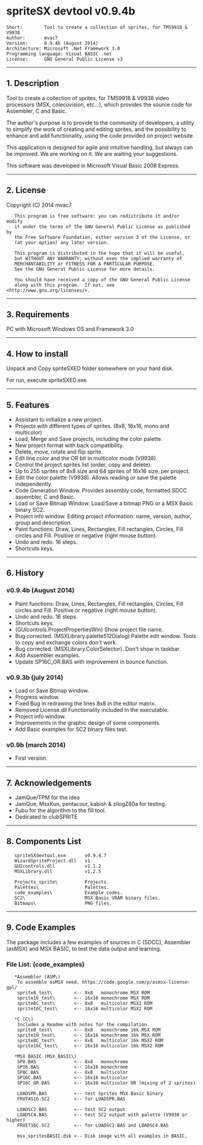 # spriteSX devtool v0.9.4b

```
Short:        Tool to create a collection of sprites, for TMS9918 & V9938            
Author:       mvac7
Version:      0.9.4b (August 2014)
Architecture: Microsoft .Net Framework 3.0
Programming language: Visual BASIC .net
License:      GNU General Public License v3   
```

---
## 1. Description

Tool to create a collection of sprites, for TMS9918 & V9938 video processors (MSX, colecovision, etc...), 
which provides the source code for Assembler, C and Basic.

The author's purpose is to provide to the community of developers, a utility to simplify the work of 
creating and editing sprites, and the possibility to  
enhance and add functionality, using the code provided on project website.
   
This application is designed for agile and intuitive handling, but always can be improved. 
We are working on it. We are waiting your suggestions. 

This software was developed in Microsoft Visual Basic 2008 Express. 
   


---
## 2. License

Copyright (C) 2014 mvac7
   
```
   This program is free software: you can redistribute it and/or modify
   it under the terms of the GNU General Public License as published by
   the Free Software Foundation, either version 3 of the License, or
   (at your option) any later version.

   This program is distributed in the hope that it will be useful,
   but WITHOUT ANY WARRANTY; without even the implied warranty of
   MERCHANTABILITY or FITNESS FOR A PARTICULAR PURPOSE.
   See the GNU General Public License for more details.

   You should have received a copy of the GNU General Public License
   along with this program.  If not, see <http://www.gnu.org/licenses/>.
```


    
---
## 3. Requirements 
 
PC with Microsoft Windows OS and Framework 3.0



---
## 4. How to install 
 
Unpack and Copy spriteSXED folder somewhere on your hard disk. 
   
For run, execute spriteSXED.exe  



---
## 5. Features

* Assistant to initialize a new project.
* Projects with different types of sprites. (8x8, 16x16, mono and multicolor)
* Load, Merge and Save projects, including the color palette.
* New project format with back compatibility.
* Delete, move, rotate and flip sprite.
* Edit line color and the OR bit in multicolor mode (V9938).
* Control the project sprites list (order, copy and delete).
* Up to 255 sprites of 8x8 size and 64 sprites of 16x16 size, per project.
* Edit the color palette (V9938). Allows reading or save the palette independently.
* Code Generation Window. Provides assembly code, formatted SDCC assembler, C and Basic.
* Load or Save Bitmap Window. Load/Save a bitmap PNG or a MSX Basic binary SC2.
* Project info window. Editing project information: name, version, author, group and description.
* Paint functions: Draw, Lines, Rectangles, Fill rectangles, Circles, Fill circles and Fill. Positive or negative (right mouse button).
* Undo and redo. 16 steps.
* Shortcuts keys. 



---
## 6. History

### v0.9.4b (August 2014)
* Paint functions: Draw, Lines, Rectangles, Fill rectangles, Circles, Fill circles and Fill. Positive or negative (right mouse button).
* Undo and redo. 16 steps.
* Shortcuts keys.
* (GUIcontrols.ProjectPropertiesWin) Show project file name.   
* Bug corrected. (MSXLibrary.palette512Dialog) Palette edit window. Tools to copy and exchange colors don't work.
* Bug corrected. (MSXLibrary.ColorSelector). Don't show in taskbar.
* Add Assembler examples.
* Update SP16C_OR.BAS with improvement in bounce function.    

  
  
### v0.9.3b (july 2014)
* Load or Save Bitmap window.
* Progress window.
* Fixed Bug in redrawing the lines 8x8 in the editor matrix. 
* Removed License.dll Functionality included in the executable.
* Project info window.
* Improvements in the graphic design of some components.
* Add Basic examples for SC2 binary files test.    



### v0.9b (march 2014)
*  First version.
  
           

---
## 7. Acknowledgements
   
* JamQue/TPM for the idea
* JamQue, MsxKun, pentacour, kabish & zilogZ80a for testing.
* Fubu for the algorithm to the fill tool.
* Dedicated to clubSPRITE


---
## 8. Components List

```
   spriteSXdevtool.exe       v0.9.4.7
   WizardSpriteProject.dll   v1
   GUIcontrols.dll           v1.1.2
   MSXLibrary.dll            v1.2.5

   Projects_sprite\          Projects.
   Palettes\                 Palettes.
   code_examples\            Example codes.
   SC2\                      MSX Basic VRAM binary files.
   Bitmaps\                  PNG files.
```



---
## 9. Code Examples

The package includes a few examples of sources in C (SDCC), Assembler (asMSX) and MSX BASIC, to test the data output and learning.
   

### File List: (code_examples\)
```   
   *Assembler (ASM\)
    To assemble asMSX need. https://code.google.com/p/asmsx-license-gpl/
    sprite8_test\        <-- 8x8   monochrome MSX ROM 
    sprite16_test\       <-- 16x16 monochrome MSX ROM
    sprite8C_test\       <-- 8x8   multicolor MSX2 ROM 
    sprite16C_test\      <-- 16x16 multicolor MSX2 ROM
    
   *C (C\)
    Includes a Readme with notes for the compilation.      
    sprite8_test\        <-- 8x8   monochrome 16k MSX ROM 
    sprite16_test\       <-- 16x16 monochrome 16k MSX ROM
    sprite8C_test\       <-- 8x8   multicolor 16k MSX2 ROM
    sprite16C_test\      <-- 16x16 multicolor 16k MSX2 ROM
   
   *MSX BASIC (MSX_BASIC\)
    SP8.BAS              <-- 8x8   monochrome 
    SP16.BAS             <-- 16x16 monochrome
    SP8C.BAS             <-- 8x8   multicolor
    SP16C.BAS            <-- 16x16 multicolor
    SP16C_OR.BAS         <-- 16x16 multicolor OR (mixing of 2 sprites)
    
    LOADSPR.BAS          <-- test Sprites MSX Basic binary
    FRUTAS16.SC2         <-- for LOADSPR.BAS
    
    LOADSC2.BAS          <-- test SC2 output 
    LOADSC4.BAS          <-- test SC2 output with palette (V9938 or higher)
    FRUIT16C.SC2         <-- for LOADSC2.BAS and LOADSC4.BAS
    
    msx_spritesBASIC.dsk <-- Disk image with all examples in BASIC.
```